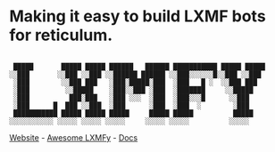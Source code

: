 # Making it easy to build LXMF bots for reticulum.

```

 █████       █████ █████ ██████   ██████ ███████████ █████ █████
░░███       ░░███ ░░███ ░░██████ ██████ ░░███░░░░░░█░░███ ░░███ 
 ░███        ░░███ ███   ░███░█████░███  ░███   █ ░  ░░███ ███  
 ░███         ░░█████    ░███░░███ ░███  ░███████     ░░█████   
 ░███          ███░███   ░███ ░░░  ░███  ░███░░░█      ░░███    
 ░███      █  ███ ░░███  ░███      ░███  ░███  ░        ░███    
 ███████████ █████ █████ █████     █████ █████          █████   
░░░░░░░░░░░ ░░░░░ ░░░░░ ░░░░░     ░░░░░ ░░░░░          ░░░░░

```

[Website](https://lxmfy.quad4.io) - [Awesome LXMFy](https://github.com/lxmfy/awesome-lxmfy-bots) - [Docs](https://lxmfy.quad4.io/documentation.html)
 
